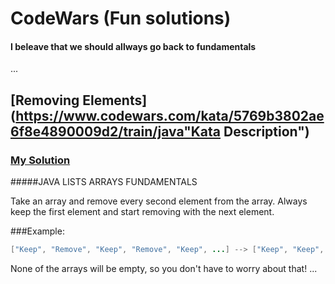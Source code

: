 # CodeWars (Fun solutions)
#### I beleave that we should allways go back to fundamentals

...
## [Removing Elements](https://www.codewars.com/kata/5769b3802ae6f8e4890009d2/train/java"Kata Description")
### [My Solution](https://www.codewars.com/kata/5769b3802ae6f8e4890009d2/train/java)  
#####JAVA LISTS ARRAYS FUNDAMENTALS

Take an array and remove every second element from the array. Always keep the first element and start removing with the next element.

###Example:
```java
["Keep", "Remove", "Keep", "Remove", "Keep", ...] --> ["Keep", "Keep", "Keep", ...]
```
None of the arrays will be empty, so you don't have to worry about that!
...

